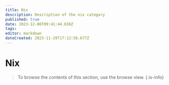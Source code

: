 ```yaml
---
title: Nix
description: Description of the nix category
published: true
date: 2023-12-06T09:41:44.638Z
tags: 
editor: markdown
dateCreated: 2023-11-29T17:12:56.677Z
---
```


# Nix
> To browse the contents of this section, use the browse view.
{.is-info}
